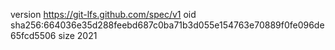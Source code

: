 version https://git-lfs.github.com/spec/v1
oid sha256:664036e35d288feebd687c0ba71b3d055e154763e70889f0fe096de65fcd5506
size 2021
